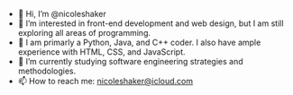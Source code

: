 - 👋 Hi, I’m @nicoleshaker
- 👀 I’m interested in front-end development and web design, but I am still exploring all areas of programming. 
- 🌱 I am primarly a Python, Java, and C++ coder. I also have ample experience with HTML, CSS, and JavaScript.  
- 💞️ I’m currently studying software engineering strategies and methodologies.  
- 📫 How to reach me: nicoleshaker@icloud.com

<!---
nicoleshaker/nicoleshaker is a ✨ special ✨ repository because its `README.md` (this file) appears on your GitHub profile.
You can click the Preview link to take a look at your changes.
--->
